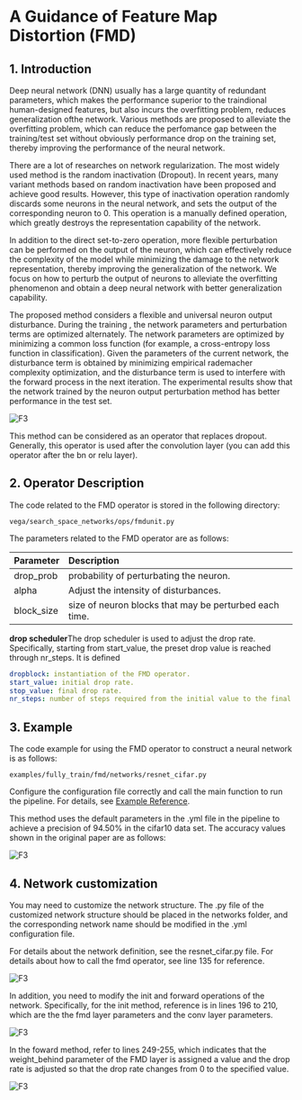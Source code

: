 # A Guidance of Feature Map Distortion (FMD)

## 1. Introduction

Deep neural network (DNN) usually has a large quantity of redundant parameters, which makes the performance superior to the traindional human-designed features, but also incurs the overfitting problem, reduces generalization ofthe network. Various methods are proposed to alleviate the overfitting problem, which can reduce the perfomance gap between the training/test set without obviously performance drop on the training set, thereby improving the performance of the neural network.

There are a lot of researches on network regularization. The most widely used method is the random inactivation (Dropout). In recent years, many variant methods based on random inactivation have been proposed and achieve good results. However, this type of inactivation operation randomly discards some neurons in the neural network, and sets the output of the corresponding neuron to 0. This operation is a manually defined operation, which greatly destroys the representation capability of the network.

In addition to the direct set-to-zero operation, more flexible perturbation can be performed on the output of the neuron, which can effectively reduce the complexity of the model while minimizing the damage to the network representation, thereby improving the generalization of the network. We focus on how to perturb the output of neurons to alleviate the overfitting phenomenon and obtain a deep neural network with better generalization capability.

The proposed method considers a flexible and universal neuron output disturbance. During the training , the network parameters and perturbation terms are optimized alternately. The network parameters are optimized by minimizing a common loss function (for example, a cross-entropy loss function in classification). Given the parameters of the current network, the disturbance term is obtained by minimizing empirical rademacher complexity optimization, and the disturbance term is used to interfere with the forward process in the next iteration. The experimental results show that the network trained by the neuron output perturbation method has better performance in the test set.

![F3](./images/fmd_framework.PNG)

This method can be considered as an operator that replaces dropout. Generally, this operator is used after the convolution layer (you can add this operator after the bn or relu layer).

## 2. Operator Description

The code related to the FMD operator is stored in the following directory:

```text
vega/search_space_networks/ops/fmdunit.py
```

The parameters related to the FMD operator are as follows:

| Parameter | Description |
| :-- | :-- |
| drop_prob  | probability of perturbating the neuron. |
| alpha | Adjust the intensity of disturbances. |
| block_size | size of neuron blocks that may be perturbed each time. |

**drop scheduler**The drop scheduler is used to adjust the drop rate. Specifically, starting from start_value, the preset drop value is reached through nr_steps. It is defined

```yaml
dropblock: instantiation of the FMD operator.
start_value: initial drop rate.
stop_value: final drop rate.
nr_steps: number of steps required from the initial value to the final value.
```

## 3. Example

The code example for using the FMD operator to construct a neural network is as follows:

```text
examples/fully_train/fmd/networks/resnet_cifar.py
```

Configure the configuration file correctly and call the main function to run the pipeline. For details, see [Example Reference](../user/examples.md).

This method uses the default parameters in the .yml file in the pipeline to achieve a precision of 94.50% in the cifar10 data set. The accuracy values shown in the original paper are as follows:

![F3](./images/fmd_2.PNG)

## 4. Network customization

You may need to customize the network structure. The .py file of the customized network structure should be placed in the networks folder, and the corresponding network name should be modified in the .yml configuration file.

For details about the network definition, see the resnet_cifar.py file. For details about how to call the fmd operator, see line 135 for reference.

![F3](./images/fmd_3.PNG)

In addition, you need to modify the init and forward operations of the network. Specifically, for the init method, reference is in lines 196 to 210, which are the the fmd layer parameters and the conv layer parameters.

![F3](./images/fmd_4.PNG)

In the foward method, refer to lines 249-255, which indicates that the weight_behind parameter of the FMD layer is assigned a value and the drop rate is adjusted so that the drop rate changes from 0 to the specified value.

![F3](./images/fmd_5.PNG)
